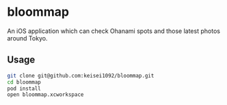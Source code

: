 # bloommap

An iOS application which can check Ohanami spots and those latest photos around Tokyo.

## Usage

```sh
git clone git@github.com:keisei1092/bloommap.git
cd bloommap
pod install
open bloommap.xcworkspace
```
